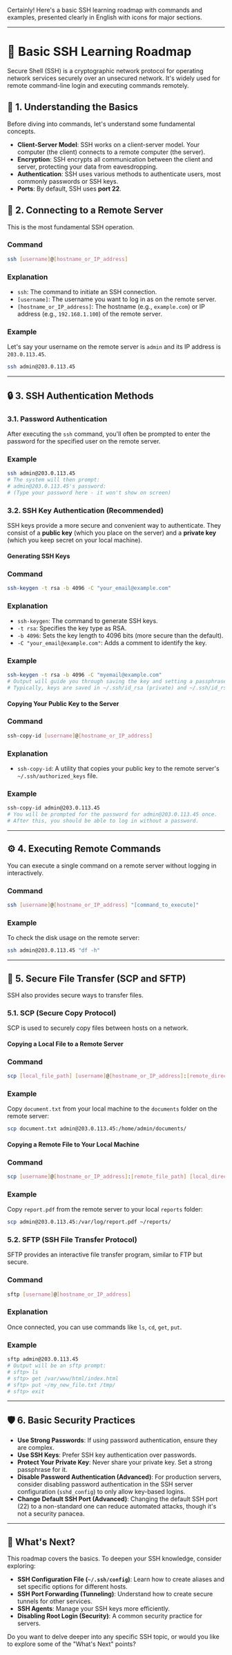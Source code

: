Certainly! Here's a basic SSH learning roadmap with commands and examples, presented clearly in English with icons for major sections.

---

# 🚀 Basic SSH Learning Roadmap

Secure Shell (SSH) is a cryptographic network protocol for operating network services securely over an unsecured network. It's widely used for remote command-line login and executing commands remotely.

## 🌟 1. Understanding the Basics

Before diving into commands, let's understand some fundamental concepts.

* **Client-Server Model**: SSH works on a client-server model. Your computer (the client) connects to a remote computer (the server).
* **Encryption**: SSH encrypts all communication between the client and server, protecting your data from eavesdropping.
* **Authentication**: SSH uses various methods to authenticate users, most commonly passwords or SSH keys.
* **Ports**: By default, SSH uses **port 22**.

## 🔑 2. Connecting to a Remote Server

This is the most fundamental SSH operation.

### Command

```bash
ssh [username]@[hostname_or_IP_address]
```

### Explanation

* `ssh`: The command to initiate an SSH connection.
* `[username]`: The username you want to log in as on the remote server.
* `[hostname_or_IP_address]`: The hostname (e.g., `example.com`) or IP address (e.g., `192.168.1.100`) of the remote server.

### Example

Let's say your username on the remote server is `admin` and its IP address is `203.0.113.45`.

```bash
ssh admin@203.0.113.45
```

---

## 🔒 3. SSH Authentication Methods

### 3.1. Password Authentication

After executing the `ssh` command, you'll often be prompted to enter the password for the specified user on the remote server.

### Example

```bash
ssh admin@203.0.113.45
# The system will then prompt:
# admin@203.0.113.45's password:
# (Type your password here - it won't show on screen)
```

### 3.2. SSH Key Authentication (Recommended)

SSH keys provide a more secure and convenient way to authenticate. They consist of a **public key** (which you place on the server) and a **private key** (which you keep secret on your local machine).

#### Generating SSH Keys

### Command

```bash
ssh-keygen -t rsa -b 4096 -C "your_email@example.com"
```

### Explanation

* `ssh-keygen`: The command to generate SSH keys.
* `-t rsa`: Specifies the key type as RSA.
* `-b 4096`: Sets the key length to 4096 bits (more secure than the default).
* `-C "your_email@example.com"`: Adds a comment to identify the key.

### Example

```bash
ssh-keygen -t rsa -b 4096 -C "myemail@example.com"
# Output will guide you through saving the key and setting a passphrase (optional but recommended for private key).
# Typically, keys are saved in ~/.ssh/id_rsa (private) and ~/.ssh/id_rsa.pub (public).
```

#### Copying Your Public Key to the Server

### Command

```bash
ssh-copy-id [username]@[hostname_or_IP_address]
```

### Explanation

* `ssh-copy-id`: A utility that copies your public key to the remote server's `~/.ssh/authorized_keys` file.

### Example

```bash
ssh-copy-id admin@203.0.113.45
# You will be prompted for the password for admin@203.0.113.45 once.
# After this, you should be able to log in without a password.
```

---

## ⚙️ 4. Executing Remote Commands

You can execute a single command on a remote server without logging in interactively.

### Command

```bash
ssh [username]@[hostname_or_IP_address] "[command_to_execute]"
```

### Example

To check the disk usage on the remote server:

```bash
ssh admin@203.0.113.45 "df -h"
```

---

## 📂 5. Secure File Transfer (SCP and SFTP)

SSH also provides secure ways to transfer files.

### 5.1. SCP (Secure Copy Protocol)

SCP is used to securely copy files between hosts on a network.

#### Copying a Local File to a Remote Server

### Command

```bash
scp [local_file_path] [username]@[hostname_or_IP_address]:[remote_directory_path]
```

### Example

Copy `document.txt` from your local machine to the `documents` folder on the remote server:

```bash
scp document.txt admin@203.0.113.45:/home/admin/documents/
```

#### Copying a Remote File to Your Local Machine

### Command

```bash
scp [username]@[hostname_or_IP_address]:[remote_file_path] [local_directory_path]
```

### Example

Copy `report.pdf` from the remote server to your local `reports` folder:

```bash
scp admin@203.0.113.45:/var/log/report.pdf ~/reports/
```

### 5.2. SFTP (SSH File Transfer Protocol)

SFTP provides an interactive file transfer program, similar to FTP but secure.

### Command

```bash
sftp [username]@[hostname_or_IP_address]
```

### Explanation

Once connected, you can use commands like `ls`, `cd`, `get`, `put`.

### Example

```bash
sftp admin@203.0.113.45
# Output will be an sftp prompt:
# sftp> ls
# sftp> get /var/www/html/index.html
# sftp> put ~/my_new_file.txt /tmp/
# sftp> exit
```

---

## 🛡️ 6. Basic Security Practices

* **Use Strong Passwords**: If using password authentication, ensure they are complex.
* **Use SSH Keys**: Prefer SSH key authentication over passwords.
* **Protect Your Private Key**: Never share your private key. Set a strong passphrase for it.
* **Disable Password Authentication (Advanced)**: For production servers, consider disabling password authentication in the SSH server configuration (`sshd_config`) to only allow key-based logins.
* **Change Default SSH Port (Advanced)**: Changing the default SSH port (22) to a non-standard one can reduce automated attacks, though it's not a security panacea.

---

## 🚀 What's Next?

This roadmap covers the basics. To deepen your SSH knowledge, consider exploring:

* **SSH Configuration File (`~/.ssh/config`)**: Learn how to create aliases and set specific options for different hosts.
* **SSH Port Forwarding (Tunneling)**: Understand how to create secure tunnels for other services.
* **SSH Agents**: Manage your SSH keys more efficiently.
* **Disabling Root Login (Security)**: A common security practice for servers.

Do you want to delve deeper into any specific SSH topic, or would you like to explore some of the "What's Next" points?